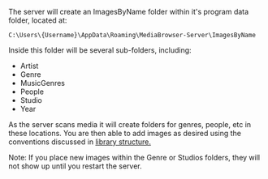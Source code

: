 The server will create an ImagesByName folder within it's program data folder, located at:

`C:\Users\{Username}\AppData\Roaming\MediaBrowser-Server\ImagesByName`

Inside this folder will be several sub-folders, including:

* Artist
* Genre
* MusicGenres
* People
* Studio
* Year

As the server scans media it will create folders for genres, people, etc in these locations. You are then able to add images as desired using the conventions discussed in [library structure.](https://github.com/MediaBrowser/MediaBrowser/wiki/Library-Structure)

Note: If you place new images within the Genre or Studios folders, they will not show up until you restart the server.